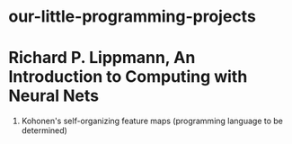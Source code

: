 # our-little-programming-projects
# Richard P. Lippmann, An Introduction to Computing with Neural Nets
1) Kohonen's self-organizing feature maps
   (programming language to be determined)

